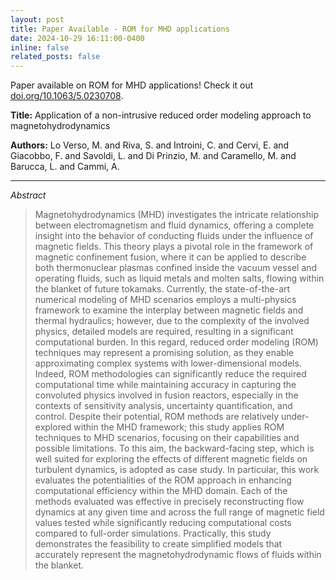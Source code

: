 ```yaml
---
layout: post
title: Paper Available - ROM for MHD applications
date: 2024-10-29 16:11:00-0400
inline: false
related_posts: false
---
```


Paper available on ROM for MHD applications! Check it out [doi.org/10.1063/5.0230708](https://pubs.aip.org/aip/pof/article/36/10/107167/3318390/Application-of-a-non-intrusive-reduced-order).

**Title:** Application of a non-intrusive reduced order modeling approach to magnetohydrodynamics

**Authors:** Lo Verso, M. and Riva, S. and Introini, C. and Cervi, E. and Giacobbo, F. and Savoldi, L. and Di Prinzio, M. and Caramello, M. and Barucca, L. and Cammi, A.

---

*Abstract*
> Magnetohydrodynamics (MHD) investigates the intricate relationship between electromagnetism and fluid dynamics, offering a complete insight into the behavior of conducting fluids under the influence of magnetic fields. This theory plays a pivotal role in the framework of magnetic confinement fusion, where it can be applied to describe both thermonuclear plasmas confined inside the vacuum vessel and operating fluids, such as liquid metals and molten salts, flowing within the blanket of future tokamaks. Currently, the state-of-the-art numerical modeling of MHD scenarios employs a multi-physics framework to examine the interplay between magnetic fields and thermal hydraulics; however, due to the complexity of the involved physics, detailed models are required, resulting in a significant computational burden. In this regard, reduced order modeling (ROM) techniques may represent a promising solution, as they enable approximating complex systems with lower-dimensional models. Indeed, ROM methodologies can significantly reduce the required computational time while maintaining accuracy in capturing the convoluted physics involved in fusion reactors, especially in the contexts of sensitivity analysis, uncertainty quantification, and control. Despite their potential, ROM methods are relatively under-explored within the MHD framework; this study applies ROM techniques to MHD scenarios, focusing on their capabilities and possible limitations. To this aim, the backward-facing step, which is well suited for exploring the effects of different magnetic fields on turbulent dynamics, is adopted as case study. In particular, this work evaluates the potentialities of the ROM approach in enhancing computational efficiency within the MHD domain. Each of the methods evaluated was effective in precisely reconstructing flow dynamics at any given time and across the full range of magnetic field values tested while significantly reducing computational costs compared to full-order simulations. Practically, this study demonstrates the feasibility to create simplified models that accurately represent the magnetohydrodynamic flows of fluids within the blanket.
